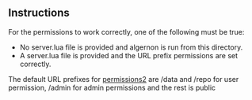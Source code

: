 Instructions
------------

For the permissions to work correctly, one of the following must be true:
* No server.lua file is provided and algernon is run from this directory.
* A server.lua file is provided and the URL prefix permissions are set correctly.

The default URL prefixes for [permissions2](https://github.com/xyproto/permissions2) are /data and /repo for user permission, /admin for admin permissions and the rest is public
